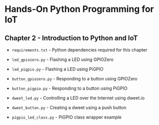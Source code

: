 # Hands-On Python Programming for IoT

## Chapter 2 - Introduction to Python and IoT

* `requirements.txt` - Python dependencies required for this chapter

* `led_gpiozero.py` - Flashing a LED using GPIOZero

* `led_pigpio.py` - Flashing a LED using PiGPIO

* `button_gpiozero.py` - Responding to a button using GPIOZero

* `button_pigpio.py` - Responding to a button using PiGPIO

* `dweet_led.py` - Controlling a LED over the Internet using dweet.io

* `dweet_button.py` - Creating a dweet using a push button

* `pigpio_led_class.py` - PiGPIO class wrapper example
